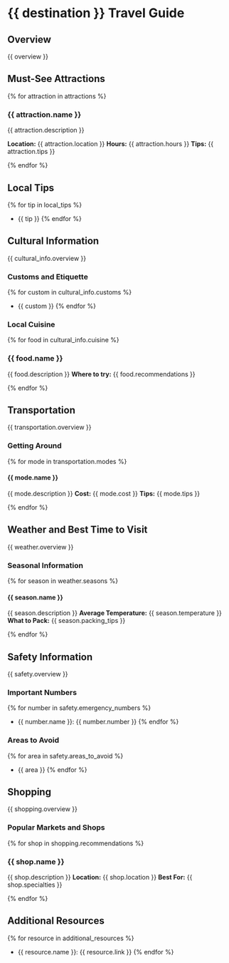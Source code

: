 # {{ destination }} Travel Guide

## Overview
{{ overview }}

## Must-See Attractions
{% for attraction in attractions %}
### {{ attraction.name }}
{{ attraction.description }}

**Location:** {{ attraction.location }}
**Hours:** {{ attraction.hours }}
**Tips:** {{ attraction.tips }}

{% endfor %}

## Local Tips
{% for tip in local_tips %}
- {{ tip }}
{% endfor %}

## Cultural Information
{{ cultural_info.overview }}

### Customs and Etiquette
{% for custom in cultural_info.customs %}
- {{ custom }}
{% endfor %}

### Local Cuisine
{% for food in cultural_info.cuisine %}
### {{ food.name }}
{{ food.description }}
**Where to try:** {{ food.recommendations }}

{% endfor %}

## Transportation
{{ transportation.overview }}

### Getting Around
{% for mode in transportation.modes %}
#### {{ mode.name }}
{{ mode.description }}
**Cost:** {{ mode.cost }}
**Tips:** {{ mode.tips }}

{% endfor %}

## Weather and Best Time to Visit
{{ weather.overview }}

### Seasonal Information
{% for season in weather.seasons %}
#### {{ season.name }}
{{ season.description }}
**Average Temperature:** {{ season.temperature }}
**What to Pack:** {{ season.packing_tips }}

{% endfor %}

## Safety Information
{{ safety.overview }}

### Important Numbers
{% for number in safety.emergency_numbers %}
- {{ number.name }}: {{ number.number }}
{% endfor %}

### Areas to Avoid
{% for area in safety.areas_to_avoid %}
- {{ area }}
{% endfor %}

## Shopping
{{ shopping.overview }}

### Popular Markets and Shops
{% for shop in shopping.recommendations %}
### {{ shop.name }}
{{ shop.description }}
**Location:** {{ shop.location }}
**Best For:** {{ shop.specialties }}

{% endfor %}

## Additional Resources
{% for resource in additional_resources %}
- {{ resource.name }}: {{ resource.link }}
{% endfor %} 